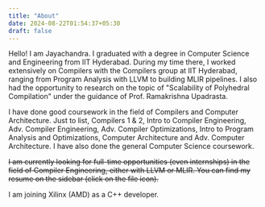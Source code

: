 ```yaml
---
title: "About"
date: 2024-08-22T01:54:37+05:30
draft: false
---
```


Hello! I am Jayachandra. I graduated with a degree in Computer Science and Engineering from IIT Hyderabad.
During my time there, I worked extensively on Compilers with the Compilers group at IIT Hyderabad, ranging from Program Analysis with LLVM to building MLIR pipelines. I also had the opportunity to research on the topic of "Scalability of Polyhedral Compilation" under the guidance of Prof. Ramakrishna Upadrasta.

I have done good coursework in the field of Compilers and Computer Architecture. Just to list, Compilers 1 & 2, Intro to Compiler Engineering, Adv. Compiler Engineering, Adv. Compiler Optimizations, Intro to Program Analysis and Optimizations, Computer Architecture and Adv. Computer Architecture. I have also done the general Computer Science coursework.

~~I am currently looking for full-time opportunities (even internships) in the field of Compiler Engineering, either with LLVM or MLIR. You can find my resume on the sidebar (click on the file icon).~~

I am joining Xilinx (AMD) as a C++ developer.
